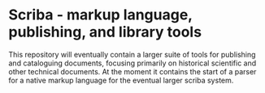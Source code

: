 # Scriba - markup language, publishing, and library tools

This repository will eventually contain a larger suite of tools for publishing
and cataloguing documents, focusing primarily on historical scientific and other
technical documents. At the moment it contains the start of a parser for a
native markup language for the eventual larger scriba system.
